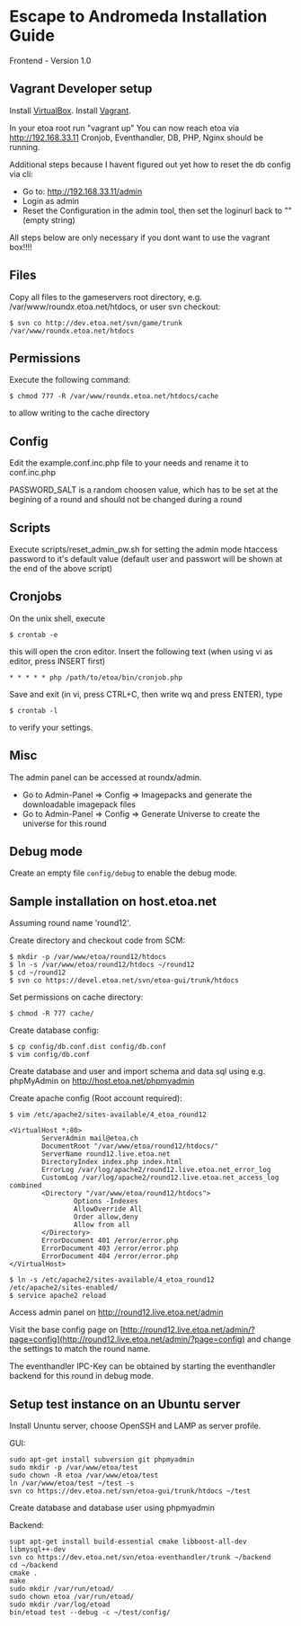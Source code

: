 Escape to Andromeda Installation Guide
======================================

Frontend - Version 1.0

Vagrant Developer setup
-----------------------

Install [VirtualBox](https://www.virtualbox.org/).
Install [Vagrant](https://www.vagrantup.com/).

In your etoa root run "vagrant up"
You can now reach etoa via http://192.168.33.11
Cronjob, Eventhandler, DB, PHP, Nginx should be running.

Additional steps because I havent figured out yet how to reset the db config via cli:
* Go to: http://192.168.33.11/admin
* Login as admin
* Reset the Configuration in the admin tool, then set the loginurl back to "" (empty string)

All steps below are only necessary if you dont want to use the vagrant box!!!!

Files
-----
Copy all files to the gameservers root directory, e.g. /var/www/roundx.etoa.net/htdocs,
or user svn checkout:

    $ svn co http://dev.etoa.net/svn/game/trunk /var/www/roundx.etoa.net/htdocs


Permissions
-----------
Execute the following command:

    $ chmod 777 -R /var/www/roundx.etoa.net/htdocs/cache

to allow writing to the cache directory


Config
------
Edit the example.conf.inc.php file to your needs and rename it to conf.inc.php

PASSWORD_SALT is a random choosen value, which has to be set at the begining of a round and should not be changed during a round


Scripts
-------
Execute scripts/reset_admin_pw.sh for setting the admin mode htaccess password to it's default value
(default user and passwort will be shown at the end of the above script)


Cronjobs
--------
On the unix shell, execute

    $ crontab -e

this will open the cron editor. Insert the following text (when using vi as editor, press INSERT first)

    * * * * * php /path/to/etoa/bin/cronjob.php

Save and exit (in vi, press CTRL+C, then write wq and press ENTER), type

    $ crontab -l

to verify your settings.


Misc
----

The admin panel can be accessed at roundx/admin.

 * Go to Admin-Panel => Config => Imagepacks and generate the downloadable imagepack files
 * Go to Admin-Panel => Config => Generate Universe to create the universe for this round

Debug mode
----------

Create an empty file `config/debug` to enable the debug mode.


Sample installation on host.etoa.net
------------------------------------

Assuming round name 'round12'.

Create directory and checkout code from SCM:

    $ mkdir -p /var/www/etoa/round12/htdocs
    $ ln -s /var/www/etoa/round12/htdocs ~/round12
    $ cd ~/round12
    $ svn co https://devel.etoa.net/svn/etoa-gui/trunk/htdocs

Set permissions on cache directory:

    $ chmod -R 777 cache/

Create database config:

    $ cp config/db.conf.dist config/db.conf
    $ vim config/db.conf

Create database and user and import schema and data sql using e.g. phpMyAdmin on http://host.etoa.net/phpmyadmin

Create apache config (Root account required):

    $ vim /etc/apache2/sites-available/4_etoa_round12

    <VirtualHost *:80>
            ServerAdmin mail@etoa.ch
            DocumentRoot "/var/www/etoa/round12/htdocs/"
            ServerName round12.live.etoa.net
            DirectoryIndex index.php index.html
            ErrorLog /var/log/apache2/round12.live.etoa.net_error_log
            CustomLog /var/log/apache2/round12.live.etoa.net_access_log combined
            <Directory "/var/www/etoa/round12/htdocs">
                    Options -Indexes
                    AllowOverride All
                    Order allow,deny
                    Allow from all
            </Directory>
            ErrorDocument 401 /error/error.php
            ErrorDocument 403 /error/error.php
            ErrorDocument 404 /error/error.php
    </VirtualHost>

    $ ln -s /etc/apache2/sites-available/4_etoa_round12 /etc/apache2/sites-enabled/
    $ service apache2 reload

Access admin panel on http://round12.live.etoa.net/admin

Visit the base config page on [http://round12.live.etoa.net/admin/?page=config](http://round12.live.etoa.net/admin/?page=config) and change the settings to match the round name.

The eventhandler IPC-Key can be obtained by starting the eventhandler backend for this round in debug mode.


Setup test instance on an Ubuntu server
---------------------------------------

Install Ununtu server, choose OpenSSH and LAMP as server profile.

GUI:

    sudo apt-get install subversion git phpmyadmin
    sudo mkdir -p /var/www/etoa/test
    sudo chown -R etoa /var/www/etoa/test
    ln /var/www/etoa/test ~/test -s
    svn co https://dev.etoa.net/svn/etoa-gui/trunk/htdocs ~/test

Create database and database user using phpmyadmin

Backend:

    supt apt-get install build-essential cmake libboost-all-dev libmysql++-dev
    svn co https://dev.etoa.net/svn/etoa-eventhandler/trunk ~/backend
    cd ~/backend
    cmake .
    make
    sudo mkdir /var/run/etoad/
    sudo chown etoa /var/run/etoad/
    sudo mkdir /var/log/etoad
    bin/etoad test --debug -c ~/test/config/
